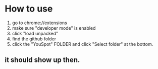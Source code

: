 # How to use
1. go to chrome://extensions
2. make sure "developer mode" is enabled
3. click "load unpacked"
4. find the github folder
5. click the "YouSpot" FOLDER and click "Select folder" at the bottom.

## it should show up then. 